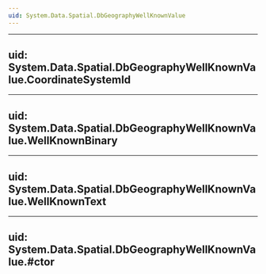 ```yaml
---
uid: System.Data.Spatial.DbGeographyWellKnownValue
---
```


---
uid: System.Data.Spatial.DbGeographyWellKnownValue.CoordinateSystemId
---

---
uid: System.Data.Spatial.DbGeographyWellKnownValue.WellKnownBinary
---

---
uid: System.Data.Spatial.DbGeographyWellKnownValue.WellKnownText
---

---
uid: System.Data.Spatial.DbGeographyWellKnownValue.#ctor
---
